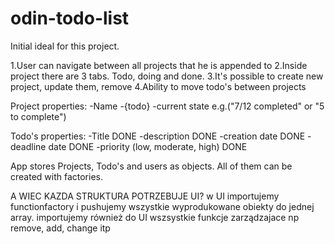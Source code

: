 # odin-todo-list

Initial ideal for this project.

1.User can navigate between all projects that he is appended to
2.Inside project there are 3 tabs. Todo, doing and done.
3.It's possible to create new project, update them, remove
4.Ability to move todo's between projects

Project properties:
-Name
-{todo}
-current state e.g.("7/12 completed" or "5 to complete")

Todo's properties:
-Title DONE
-description DONE
-creation date DONE
-deadline date DONE
-priority (low, moderate, high) DONE

App stores Projects, Todo's and users as objects.
All of them can be created with factories.

A WIEC KAZDA STRUKTURA POTRZEBUJE UI?
w UI importujemy functionfactory i pushujemy wszystkie 
wyprodukowane obiekty do jednej array.
importujemy również do UI wszsystkie funkcje zarządzajace np remove, add, change itp